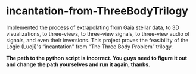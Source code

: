 # incantation-from-ThreeBodyTrilogy
Implemented the process of extrapolating from Gaia stellar data, to 3D visualizations, to three-views, to three-view signals, to three-view audio of signals, and even their inversions. This project proves the feasibility of the Logic (Luoji)'s “incantation” from “The Three Body Problem” trilogy.

**The path to the python script is incorrect. You guys need to figure it out and change the path yourselves and run it again, thanks.**
